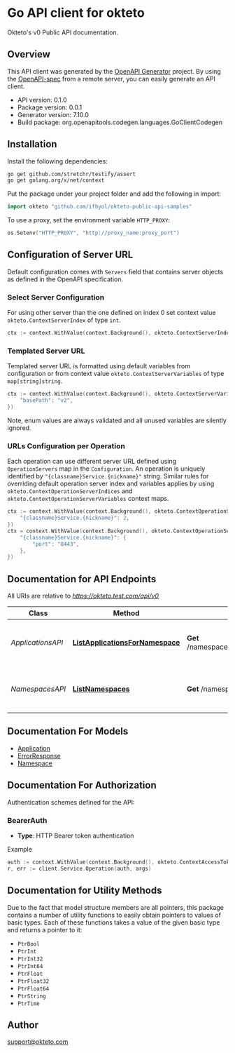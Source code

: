 # Go API client for okteto

Okteto's v0 Public API documentation.

## Overview
This API client was generated by the [OpenAPI Generator](https://openapi-generator.tech) project.  By using the [OpenAPI-spec](https://www.openapis.org/) from a remote server, you can easily generate an API client.

- API version: 0.1.0
- Package version: 0.0.1
- Generator version: 7.10.0
- Build package: org.openapitools.codegen.languages.GoClientCodegen

## Installation

Install the following dependencies:

```sh
go get github.com/stretchr/testify/assert
go get golang.org/x/net/context
```

Put the package under your project folder and add the following in import:

```go
import okteto "github.com/ifbyol/okteto-public-api-samples"
```

To use a proxy, set the environment variable `HTTP_PROXY`:

```go
os.Setenv("HTTP_PROXY", "http://proxy_name:proxy_port")
```

## Configuration of Server URL

Default configuration comes with `Servers` field that contains server objects as defined in the OpenAPI specification.

### Select Server Configuration

For using other server than the one defined on index 0 set context value `okteto.ContextServerIndex` of type `int`.

```go
ctx := context.WithValue(context.Background(), okteto.ContextServerIndex, 1)
```

### Templated Server URL

Templated server URL is formatted using default variables from configuration or from context value `okteto.ContextServerVariables` of type `map[string]string`.

```go
ctx := context.WithValue(context.Background(), okteto.ContextServerVariables, map[string]string{
	"basePath": "v2",
})
```

Note, enum values are always validated and all unused variables are silently ignored.

### URLs Configuration per Operation

Each operation can use different server URL defined using `OperationServers` map in the `Configuration`.
An operation is uniquely identified by `"{classname}Service.{nickname}"` string.
Similar rules for overriding default operation server index and variables applies by using `okteto.ContextOperationServerIndices` and `okteto.ContextOperationServerVariables` context maps.

```go
ctx := context.WithValue(context.Background(), okteto.ContextOperationServerIndices, map[string]int{
	"{classname}Service.{nickname}": 2,
})
ctx = context.WithValue(context.Background(), okteto.ContextOperationServerVariables, map[string]map[string]string{
	"{classname}Service.{nickname}": {
		"port": "8443",
	},
})
```

## Documentation for API Endpoints

All URIs are relative to *https://okteto.test.com/api/v0*

Class | Method | HTTP request | Description
------------ | ------------- | ------------- | -------------
*ApplicationsAPI* | [**ListApplicationsForNamespace**](docs/ApplicationsAPI.md#listapplicationsfornamespace) | **Get** /namespaces/{namespaceName}/applications | Get list of applications deployed within a namespace
*NamespacesAPI* | [**ListNamespaces**](docs/NamespacesAPI.md#listnamespaces) | **Get** /namespaces | Get list of namespaces managed by the Okteto platform


## Documentation For Models

 - [Application](docs/Application.md)
 - [ErrorResponse](docs/ErrorResponse.md)
 - [Namespace](docs/Namespace.md)


## Documentation For Authorization


Authentication schemes defined for the API:
### BearerAuth

- **Type**: HTTP Bearer token authentication

Example

```go
auth := context.WithValue(context.Background(), okteto.ContextAccessToken, "BEARER_TOKEN_STRING")
r, err := client.Service.Operation(auth, args)
```


## Documentation for Utility Methods

Due to the fact that model structure members are all pointers, this package contains
a number of utility functions to easily obtain pointers to values of basic types.
Each of these functions takes a value of the given basic type and returns a pointer to it:

* `PtrBool`
* `PtrInt`
* `PtrInt32`
* `PtrInt64`
* `PtrFloat`
* `PtrFloat32`
* `PtrFloat64`
* `PtrString`
* `PtrTime`

## Author

support@okteto.com

